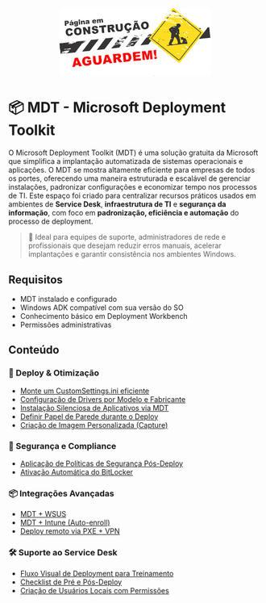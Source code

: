 <p align="center">
  <img src="../assets/em_construcao.png" alt="Repositório em construção" width="60%">
</p>

# 📦 MDT - Microsoft Deployment Toolkit

O Microsoft Deployment Toolkit (MDT) é uma solução gratuita da Microsoft que simplifica a implantação automatizada de sistemas operacionais e aplicações. O MDT se mostra altamente eficiente para empresas de todos os portes, oferecendo uma maneira estruturada e escalável de gerenciar instalações, padronizar configurações e economizar tempo nos processos de TI.
Este espaço foi criado para centralizar recursos práticos usados em ambientes de **Service Desk**, **infraestrutura de TI** e **segurança da informação**, com foco em **padronização, eficiência e automação** do processo de deployment.
> 🎯 Ideal para equipes de suporte, administradores de rede e profissionais que desejam reduzir erros manuais, acelerar implantações e garantir consistência nos ambientes Windows.

## Requisitos

- MDT instalado e configurado
- Windows ADK compatível com sua versão do SO
- Conhecimento básico em Deployment Workbench
- Permissões administrativas

## Conteúdo

### 🚀 Deploy & Otimização
- [Monte um CustomSettings.ini eficiente](docs/custom-settings.md)
- [Configuração de Drivers por Modelo e Fabricante](docs/drivers-por-modelo.md)
- [Instalação Silenciosa de Aplicativos via MDT](docs/aplicativos-silenciosos.md)
- [Definir Papel de Parede durante o Deploy](docs/papel-de-parede.md)
- [Criação de Imagem Personalizada (Capture)](docs/imagem-capturada.md)

### 🔐 Segurança e Compliance
- [Aplicação de Políticas de Segurança Pós-Deploy](docs/politicas-seguranca.md)
- [Ativação Automática do BitLocker](docs/bitlocker.md)

### 📦 Integrações Avançadas
- [MDT + WSUS](docs/mdt-wsus.md)
- [MDT + Intune (Auto-enroll)](docs/mdt-intune.md)
- [Deploy remoto via PXE + VPN](docs/deploy-remoto.md)

### 🛠 Suporte ao Service Desk
- [Fluxo Visual de Deployment para Treinamento](docs/fluxo-visual.md)
- [Checklist de Pré e Pós-Deploy](docs/checklist.md)
- [Criação de Usuários Locais com Permissões](scripts/cria-usuario.ps1)
